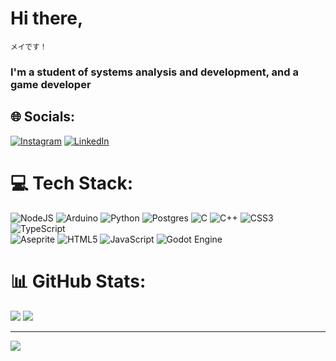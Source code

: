 # Hi there,
<sup>メイです！</sup>

### I'm a student of systems analysis and development, and a game developer

## 🌐 Socials:
<!--[![Discord](https://img.shields.io/badge/Discord-%237289DA.svg?logo=discord&logoColor=white)](https://discord.gg/users/1120320370218647622)--> 
[![Instagram](https://img.shields.io/badge/Instagram-%23E4405F.svg?logo=Instagram&logoColor=white)](https://instagram.com/mei.desu_) [![LinkedIn](https://img.shields.io/badge/LinkedIn-%230077B5.svg?logo=linkedin&logoColor=white)](https://linkedin.com/in/antonio-meireles-nt) 

# 💻 Tech Stack:
![NodeJS](https://img.shields.io/badge/node.js-6DA55F?style=for-the-badge&logo=node.js&logoColor=white) ![Arduino](https://img.shields.io/badge/-Arduino-00979D?style=for-the-badge&logo=Arduino&logoColor=white) ![Python](https://img.shields.io/badge/python-3670A0?style=for-the-badge&logo=python&logoColor=ffdd54) ![Postgres](https://img.shields.io/badge/postgres-%23316192.svg?style=for-the-badge&logo=postgresql&logoColor=white) ![C](https://img.shields.io/badge/c-%2300599C.svg?style=for-the-badge&logo=c&logoColor=white) ![C++](https://img.shields.io/badge/c++-%2300599C.svg?style=for-the-badge&logo=c%2B%2B&logoColor=white) ![CSS3](https://img.shields.io/badge/css3-%231572B6.svg?style=for-the-badge&logo=css3&logoColor=white) ![TypeScript](https://img.shields.io/badge/typescript-%23007ACC.svg?style=for-the-badge&logo=typescript&logoColor=white)<br/> ![Aseprite](https://img.shields.io/badge/Aseprite-FFFFFF?style=for-the-badge&logo=Aseprite&logoColor=#7D929E) ![HTML5](https://img.shields.io/badge/html5-%23E34F26.svg?style=for-the-badge&logo=html5&logoColor=white) ![JavaScript](https://img.shields.io/badge/javascript-%23323330.svg?style=for-the-badge&logo=javascript&logoColor=%23F7DF1E) ![Godot Engine](https://img.shields.io/badge/GODOT-%23FFFFFF.svg?style=for-the-badge&logo=godot-engine)
# 📊 GitHub Stats:
![](https://github-readme-stats.vercel.app/api?username=Meidesu&theme=tokyonight&hide_border=true&include_all_commits=false&count_private=true)
![](https://github-readme-streak-stats.herokuapp.com/?user=Meidesu&theme=tokyonight&hide_border=true)

---
<img src="https://user-images.githubusercontent.com/74038190/212284158-e840e285-664b-44d7-b79b-e264b5e54825.gif"/>

<!-- Proudly created with GPRM ( https://gprm.itsvg.in ) -->
